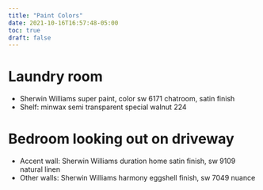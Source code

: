 ```yaml
---
title: "Paint Colors"
date: 2021-10-16T16:57:48-05:00
toc: true
draft: false
---
```


# Laundry room

* Sherwin Williams super paint, color sw 6171 chatroom, satin finish
* Shelf: minwax semi transparent special walnut 224

# Bedroom looking out on driveway

* Accent wall: Sherwin Williams duration home satin finish, sw 9109 natural linen
* Other walls: Sherwin Williams harmony eggshell finish, sw 7049 nuance
